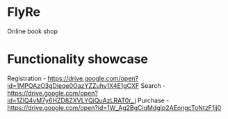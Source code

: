 # FlyRe
 Online book shop

# Functionality showcase

Registration - https://drive.google.com/open?id=1MPOAzO3gDieqe0OazYZZuhv1X4E1gCXF
Search - https://drive.google.com/open?id=1ZlQ4vM7y6HZD8ZXVLYQiQuAzLRAT0r_j
Purchase - https://drive.google.com/open?id=1W_Ag2BgCiqMdgIp2AEongcToNtzF1jj0
